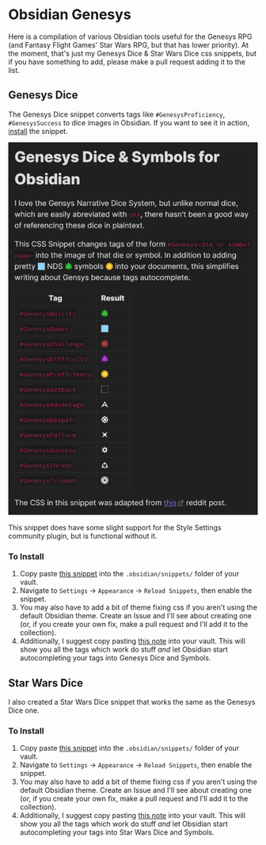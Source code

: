 # Obsidian Genesys

Here is a compilation of various Obsidian tools useful for the Genesys RPG (and Fantasy Flight Games' Star Wars RPG, but that has lower priority). At the moment, that's just my Genesys Dice & Star Wars Dice css snippets, but if you have something to add, please make a pull request adding it to the list. 

## Genesys Dice

The Genesys Dice snippet converts tags like `#GenesysProficiency`, `#GenesysSuccess` to dice images in Obsidian. If you want to see it in action, <a href="#ToInstall">install</a> the snippet.

<a href="./examples/GenesysDiceExample.md"><img src="./examples/GenesysDiceExample.png"></a>

This snippet does have some slight support for the Style Settings community plugin, but is functional without it.

<h3 id="ToInstall">To Install</h3>

1. Copy paste [this snippet](./snippets/GenesysDice/GenesysDice.css) into the `.obsidian/snippets/` folder of your vault.
2. Navigate to `Settings` → `Appearance` → `Reload Snippets`, then enable the snippet.
3. You may also have to add a bit of theme fixing css if you aren't using the default Obsidian theme. Create an Issue and I'll see about creating one (or, if you create your own fix, make a pull request and I'll add it to the collection).
4. Additionally, I suggest copy pasting [this note](./examples/GenesysDiceExample.md) into your vault. This will show you all the tags which work do stuff *and* let Obsidian start autocompleting your tags into Genesys Dice and Symbols. 

## Star Wars Dice

I also created a Star Wars Dice snippet that works the same as the Genesys Dice one. 

### To Install
1. Copy paste [this snippet](./snippets/StarWarsDice/StarWarsDice.css) into the `.obsidian/snippets/` folder of your vault.
2. Navigate to `Settings` → `Appearance` → `Reload Snippets`, then enable the snippet.
3. You may also have to add a bit of theme fixing css if you aren't using the default Obsidian theme. Create an Issue and I'll see about creating one (or, if you create your own fix, make a pull request and I'll add it to the collection).
4. Additionally, I suggest copy pasting [this note](./examples/StarWarsDiceExample.md) into your vault. This will show you all the tags which work do stuff *and* let Obsidian start autocompleting your tags into Star Wars Dice and Symbols. 